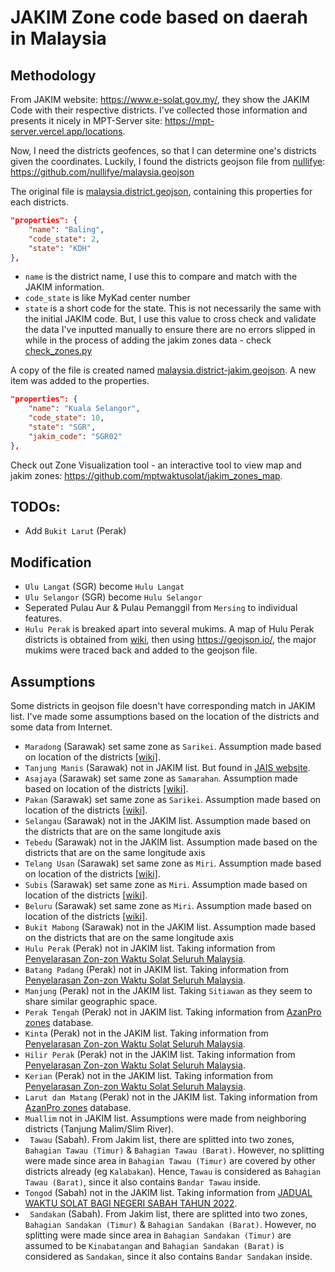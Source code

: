 # JAKIM Zone code based on daerah in Malaysia

## Methodology

From JAKIM website: https://www.e-solat.gov.my/, they show the JAKIM Code with their respective districts. I've collected
those information and presents it nicely in MPT-Server site: https://mpt-server.vercel.app/locations.

Now, I need the districts geofences, so that I can determine one's districts given the coordinates. Luckily, I found the districts geojson file from [nullifye](https://github.com/nullifye): https://github.com/nullifye/malaysia.geojson

The original file is [malaysia.district.geojson](./malaysia.district.geojson), containing this properties for each districts.

```json
"properties": {
    "name": "Baling",
    "code_state": 2,
    "state": "KDH"
},
```

- `name` is the district name, I use this to compare and match with the JAKIM information.
- `code_state` is like MyKad center number
- `state` is a short code for the state. This is not necessarily the same with the initial JAKIM code. But, I use this value to cross check and validate the data I've inputted manually to ensure there are no errors slipped in while in the process of adding the jakim zones data - check [check_zones.py](./check_zones.py)

A copy of the file is created named [malaysia.district-jakim.geojson](./malaysia.district-jakim.geojson). A new item was added to the properties.

```json
"properties": {
    "name": "Kuala Selangor",
    "code_state": 10,
    "state": "SGR",
    "jakim_code": "SGR02"
},
```

Check out Zone Visualization tool - an interactive tool to view map and jakim zones: https://github.com/mptwaktusolat/jakim_zones_map.

## TODOs:

- Add `Bukit Larut` (Perak)

## Modification

- `Ulu Langat` (SGR) become `Hulu Langat`
- `Ulu Selangor` (SGR) become `Hulu Selangor`
- Seperated Pulau Aur & Pulau Pemanggil from `Mersing` to individual features.
- `Hulu Perak` is breaked apart into several mukims. A map of Hulu Perak districts is obtained from [wiki](https://ms.wikipedia.org/wiki/Hulu_Perak#/media/Fail:Map_of_Hulu_Perak_District,_Perak.svg), then using https://geojson.io/, the major mukims were traced back and added to the geojson file.

## Assumptions

Some districts in geojson file doesn't have corresponding match in JAKIM list. I've made some assumptions based on the location of the districts and some data from Internet.

- `Maradong` (Sarawak) set same zone as `Sarikei`. Assumption made based on location of the districts [[wiki]](https://en.wikipedia.org/wiki/Meradong_District).
- `Tanjung Manis` (Sarawak) not in JAKIM list. But found in [JAIS website](https://jais.sarawak.gov.my/web/subpage/webpage_view/150).
- `Asajaya` (Sarawak) set same zone as `Samarahan`. Assumption made based on location of the districts [[wiki]](https://en.wikipedia.org/wiki/Asajaya_District).
- `Pakan` (Sarawak) set same zone as `Sarikei`. Assumption made based on location of the districts [[wiki]](https://en.wikipedia.org/wiki/Pakan,_Sarawak).
- `Selangau` (Sarawak) not in the JAKIM list. Assumption made based on the districts that are on the same longitude axis
- `Tebedu` (Sarawak) not in the JAKIM list. Assumption made based on the districts that are on the same longitude axis
- `Telang Usan` (Sarawak) set same zone as `Miri`. Assumption made based on location of the districts [[wiki]](https://ms.wikipedia.org/wiki/Daerah_Telang_Usan).
- `Subis` (Sarawak) set same zone as `Miri`. Assumption made based on location of the districts [[wiki]](https://en.wikipedia.org/wiki/Subis_District).
- `Beluru` (Sarawak) set same zone as `Miri`. Assumption made based on location of the districts [[wiki]](https://en.wikipedia.org/wiki/Beluru_District).
- `Bukit Mabong` (Sarawak) not in the JAKIM list. Assumption made based on the districts that are on the same longitude axis
- `Hulu Perak` (Perak) not in JAKIM list. Taking information from [Penyelarasan Zon-zon Waktu Solat Seluruh Malaysia](https://www.e-solat.gov.my/portalassets/files/Penyelarasan-Zon-Waktu-Solat.pdf).
- `Batang Padang` (Perak) not in JAKIM list. Taking information from [Penyelarasan Zon-zon Waktu Solat Seluruh Malaysia](https://www.e-solat.gov.my/portalassets/files/Penyelarasan-Zon-Waktu-Solat.pdf).
- `Manjung` (Perak) not in the JAKIM list. Taking `Sitiawan` as they seem to share similar geographic space.
- `Perak Tengah` (Perak) not in JAKIM list. Taking information from [AzanPro zones](https://raw.githubusercontent.com/mptwaktusolat/mpt-server/main/json/zoneStatesData/azanProZones.json) database.
- `Kinta` (Perak) not in the JAKIM list. Taking information from [Penyelarasan Zon-zon Waktu Solat Seluruh Malaysia](https://www.e-solat.gov.my/portalassets/files/Penyelarasan-Zon-Waktu-Solat.pdf).
- `Hilir Perak` (Perak) not in the JAKIM list. Taking information from [Penyelarasan Zon-zon Waktu Solat Seluruh Malaysia](https://www.e-solat.gov.my/portalassets/files/Penyelarasan-Zon-Waktu-Solat.pdf).
- `Kerian` (Perak) not in the JAKIM list. Taking information from [Penyelarasan Zon-zon Waktu Solat Seluruh Malaysia](https://www.e-solat.gov.my/portalassets/files/Penyelarasan-Zon-Waktu-Solat.pdf).
- `Larut dan Matang` (Perak) not in the JAKIM list. Taking information from [AzanPro zones](https://raw.githubusercontent.com/mptwaktusolat/mpt-server/main/json/zoneStatesData/azanProZones.json) database.
- `Muallim` not in JAKIM list. Assumptions were made from neighboring districts (Tanjung Malim/Slim River).
- ` Tawau` (Sabah). From Jakim list, there are splitted into two zones, `Bahagian Tawau (Timur)` & `Bahagian Tawau (Barat)`. However, no splitting were made since area in `Bahagian Tawau (Timur)` are covered by other districts already (eg `Kalabakan`). Hence, `Tawau` is considered as `Bahagian Tawau (Barat)`, since it also contains `Bandar Tawau` inside.
- `Tongod` (Sabah) not in the JAKIM list. Taking information from [JADUAL WAKTU SOLAT BAGI NEGERI SABAH TAHUN 2022](https://mufti.sabah.gov.my/images/laman-utama/zon-waktu-solat/Zon_Waktu_solat_2022/ZON_2.pdf).
- ` Sandakan` (Sabah). From Jakim list, there are splitted into two zones, `Bahagian Sandakan (Timur)` & `Bahagian Sandakan (Barat)`. However, no splitting were made since area in `Bahagian Sandakan (Timur)` are assumed to be `Kinabatangan` and `Bahagian Sandakan (Barat)` is considered as `Sandakan`, since it also contains `Bandar Sandakan` inside.
